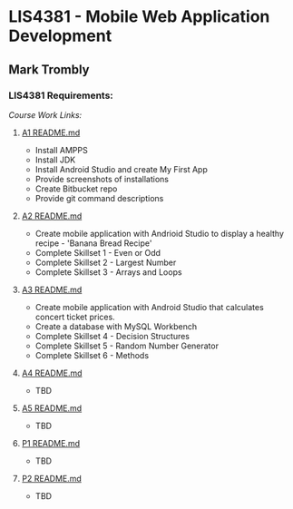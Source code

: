 # LIS4381 - Mobile Web Application Development

## Mark Trombly

### LIS4381 Requirements:

*Course Work Links:*

1. [A1 README.md](a1/README.md "My A1 README.md file")
    - Install AMPPS
    - Install JDK
    - Install Android Studio and create My First App
    - Provide screenshots of installations
    - Create Bitbucket repo
    - Provide git command descriptions

2. [A2 README.md](a2/README.md "My A2 README.md file")
    - Create mobile application with Andrioid Studio to display a healthy recipe -  'Banana Bread Recipe'
    - Complete Skillset 1 - Even or Odd
    - Complete Skillset 2 - Largest Number
    - Complete Skillset 3 - Arrays and Loops

3. [A3 README.md](a3/README.md "My A3 README.md file")
    - Create mobile application with Android Studio that calculates concert ticket prices.
    - Create a database with MySQL Workbench
    - Complete Skillset 4 - Decision Structures
    - Complete Skillset 5 - Random Number Generator
    - Complete Skillset 6 - Methods

4. [A4 README.md](a4/README.md "My A4 README.md file")
    - TBD

5. [A5 README.md](a5/README.md "My A5 README.md file")
    - TBD

6. [P1 README.md](p1/README.md "My P1 README.md file")
    - TBD

7. [P2 README.md](p2/README.md "My P2 README.md file")
    - TBD